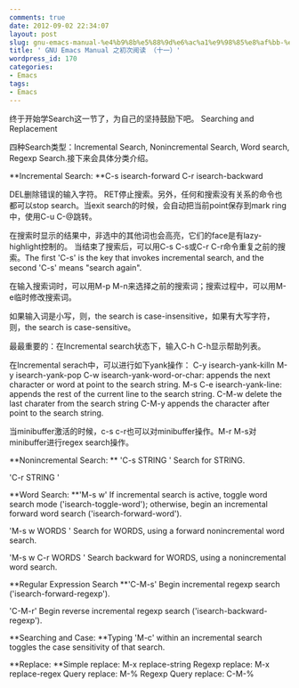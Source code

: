 ```yaml
---
comments: true
date: 2012-09-02 22:34:07
layout: post
slug: gnu-emacs-manual-%e4%b9%8b%e5%88%9d%e6%ac%a1%e9%98%85%e8%af%bb-%ef%bc%88%e5%8d%81%e4%b8%80%ef%bc%89
title: ' GNU Emacs Manual 之初次阅读 （十一）'
wordpress_id: 170
categories:
- Emacs
tags:
- Emacs
---
```


终于开始学Search这一节了，为自己的坚持鼓励下吧。
Searching and Replacement

四种Search类型：Incremental Search, Nonincremental Search, Word search, Regexp Search.接下来会具体分类介绍。

**Incremental Search:
**C-s isearch-forward
C-r isearch-backward

DEL删除错误的输入字符。
RET停止搜索。另外，任何和搜索没有关系的命令也都可以stop search。当exit search的时候，会自动把当前point保存到mark ring中，使用C-u C-@跳转。

在搜索时显示的结果中，非选中的其他词也会高亮，它们的face是有lazy-highlight控制的。
当结束了搜索后，可以用C-s C-s或C-r C-r命令重复之前的搜索。The first 'C-s' is the key that invokes incremental search, and the second 'C-s' means "search again".

在输入搜索词时，可以用M-p M-n来选择之前的搜索词；搜索过程中，可以用M-e临时修改搜索词。

如果输入词是小写，则，the search is case-insensitive，如果有大写字符，则，the search is case-sensitive。

最最重要的：在Incremental search状态下，输入C-h C-h显示帮助列表。

在Incremental serach中，可以进行如下yank操作：
C-y isearch-yank-killn
M-y isearch-yank-pop
C-w isearch-yank-word-or-char: appends the next character or word at point to the search string.
M-s C-e isearch-yank-line: appends the rest of the current line to the search string.
C-M-w delete the last charater from the search string
C-M-y appends the character after point to the search string.

当minibuffer激活的时候，c-s c-r也可以对minibuffer操作。M-r M-s对minibuffer进行regex search操作。

**Nonincremental Search:
**
'C-s  STRING '
     Search for STRING.

'C-r  STRING '

**Word Search:
**'M-s w'
     If incremental search is active, toggle word search mode
     ('isearch-toggle-word'); otherwise, begin an incremental forward
     word search ('isearch-forward-word').

'M-s w  WORDS '
     Search for WORDS, using a forward nonincremental word search.

'M-s w C-r  WORDS '
     Search backward for WORDS, using a nonincremental word search.

**Regular Expression Search
**'C-M-s'
     Begin incremental regexp search ('isearch-forward-regexp').

'C-M-r'
     Begin reverse incremental regexp search
     ('isearch-backward-regexp').

**Searching and Case:
**Typing 'M-c' within an incremental search toggles the case sensitivity of that search.

**Replace:
**Simple replace: M-x replace-string
Regexp replace: M-x replace-regex
Query replace: M-%
Regexp Query replace: C-M-%

